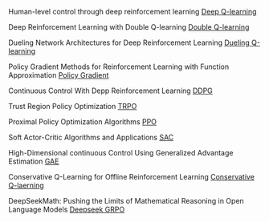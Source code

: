 Human-level control through deep reinforcement learning [Deep Q-learning](https://storage.googleapis.com/deepmind-media/dqn/DQNNaturePaper.pdf)

Deep Reinforcement Learning with Double Q-learning [Double Q-learning](https://arxiv.org/pdf/1509.06461)

Dueling Network Architectures for Deep Reinforcement Learning [Dueling Q-learning](https://arxiv.org/pdf/1511.06581)

Policy Gradient Methods for Reinforcement Learning with Function Approximation [Policy Gradient](https://proceedings.neurips.cc/paper_files/paper/1999/file/464d828b85b0bed98e80ade0a5c43b0f-Paper.pdf)

Continuous Control With Depp Reinforcement Learning [DDPG](https://arxiv.org/pdf/1509.02971)

Trust Region Policy Optimization [TRPO](https://arxiv.org/pdf/1502.05477)

Proximal Policy Optimization Algorithms [PPO](https://arxiv.org/pdf/1707.06347)

Soft Actor-Critic Algorithms and Applications [SAC](https://arxiv.org/pdf/1812.05905)

High-Dimensional continuous Control Using Generalized Advantage Estimation [GAE](https://arxiv.org/pdf/1506.02438)

Conservative Q-Learning for Offline Reinforcement Learning [Conservative Q-laerning](https://arxiv.org/pdf/2006.04779)

DeepSeekMath: Pushing the Limits of Mathematical Reasoning in Open Language Models [Deepseek GRPO](https://arxiv.org/pdf/2402.03300)


